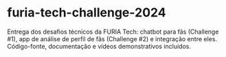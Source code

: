 # furia-tech-challenge-2024
Entrega dos desafios técnicos da FURIA Tech: chatbot para fãs (Challenge #1), app de análise de perfil de fãs (Challenge #2) e integração entre eles. Código-fonte, documentação e vídeos demonstrativos incluídos.
